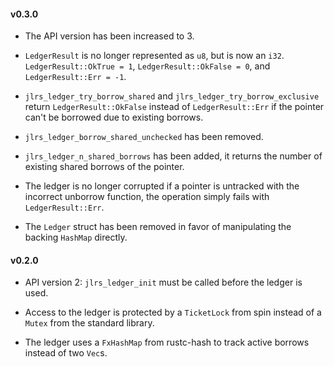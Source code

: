 #### v0.3.0

- The API version has been increased to 3.

- `LedgerResult` is no longer represented as `u8`, but is now an `i32`. `LedgerResult::OkTrue = 1`, `LedgerResult::OkFalse = 0`, and `LedgerResult::Err = -1`.

- `jlrs_ledger_try_borrow_shared` and `jlrs_ledger_try_borrow_exclusive` return `LedgerResult::OkFalse` instead of `LedgerResult::Err` if the pointer can't be borrowed due to existing borrows.

- `jlrs_ledger_borrow_shared_unchecked` has been removed.

- `jlrs_ledger_n_shared_borrows` has been added, it returns the number of existing shared borrows of the pointer.

- The ledger is no longer corrupted if a pointer is untracked with the incorrect unborrow function, the operation simply fails with `LedgerResult::Err`.

- The `Ledger` struct has been removed in favor of manipulating the backing `HashMap` directly.

#### v0.2.0

- API version 2: `jlrs_ledger_init` must be called before the ledger is used.

- Access to the ledger is protected by a `TicketLock` from spin instead of a `Mutex` from the standard library.

- The ledger uses a `FxHashMap` from rustc-hash to track active borrows instead of two `Vec`s.
